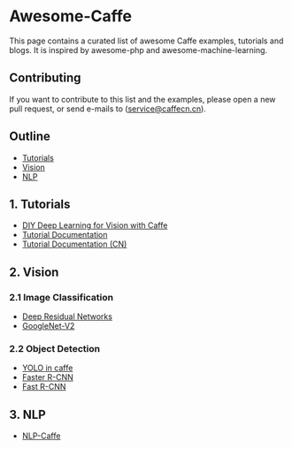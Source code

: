 # Awesome-Caffe

This page contains a curated list of awesome Caffe examples, tutorials and blogs. It is inspired by awesome-php and awesome-machine-learning.

## <a name="Contributing"></a>Contributing

If you want to contribute to this list and the examples, please open a new pull request, or send e-mails to (service@caffecn.cn).

## Outline
- [Tutorials](#Tutorials)
- [Vision](#Vision)
- [NLP](#NLP)

## <a name="Tutorials"></a>1. Tutorials
- [DIY Deep Learning for Vision with Caffe](https://docs.google.com/presentation/d/1UeKXVgRvvxg9OUdh_UiC5G71UMscNPlvArsWER41PsU/edit#slide=id.p)
- [Tutorial Documentation](http://caffe.berkeleyvision.org/tutorial/)
- [Tutorial Documentation (CN)](http://caffecn.cn/?/page/tutorial)

## <a name="Vision"></a>2. Vision
### 2.1 Image Classification
- [Deep Residual Networks](https://github.com/KaimingHe/deep-residual-networks)
- [GoogleNet-V2](https://github.com/lim0606/caffe-googlenet-bn)

### 2.2 Object Detection
- [YOLO in caffe](https://github.com/xingwangsfu/caffe-yolo)
- [Faster R-CNN](https://github.com/rbgirshick/py-faster-rcnn)
- [Fast R-CNN](https://github.com/rbgirshick/fast-rcnn)

## <a name="NLP">3. NLP
- [NLP-Caffe](https://github.com/Russell91/nlpcaffe)
